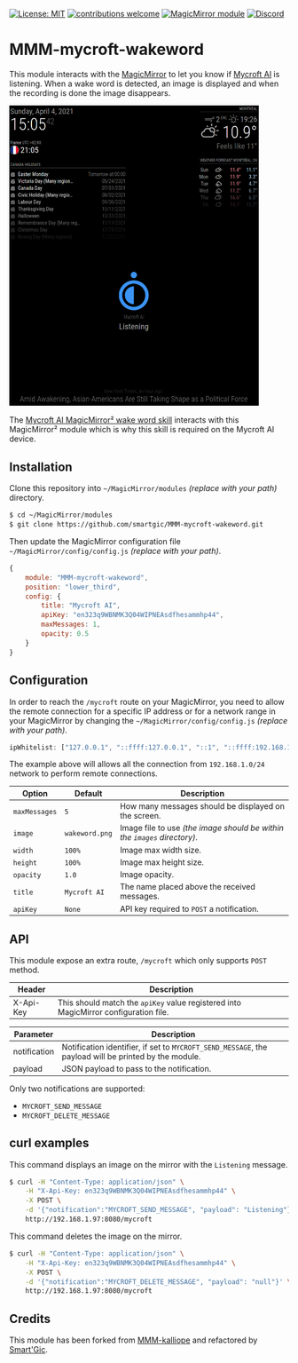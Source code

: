 
[![License: MIT](https://img.shields.io/badge/License-MIT-yellow.svg)](https://opensource.org/licenses/MIT) [![contributions welcome](https://img.shields.io/badge/contributions-welcome-pink.svg?style=flat)](https://github.com/smartgic/MMM-mycroft-wakeword/pulls) [![MagicMirror module](https://img.shields.io/badge/MagicMirror-module-blue)](https://magicmirror.builders/) [![Discord](https://img.shields.io/discord/809074036733902888)](https://discord.com/invite/sHM3Duz5d3) 

# MMM-mycroft-wakeword

This module interacts with the [MagicMirror](https://magicmirror.builders/) to let you know if [Mycroft AI](https://mycroft.ai/) is listening. When a wake word is detected, an image is displayed and when the recording is done the image disappears.

<img src='docs/screenshot.png' width='450'/>

The [Mycroft AI MagicMirror² wake word skill](https://github.com/smartgic/mycroft-magicmirror-wakeword-skill) interacts with this MagicMirror² module which is why this skill is required on the Mycroft AI device.

## Installation

Clone this repository into `~/MagicMirror/modules` *(replace with your path)* directory.

```bash
$ cd ~/MagicMirror/modules
$ git clone https://github.com/smartgic/MMM-mycroft-wakeword.git
```

Then update the MagicMirror configuration file `~/MagicMirror/config/config.js` *(replace with your path)*.

```js
{
    module: "MMM-mycroft-wakeword",
    position: "lower_third",
    config: {
        title: "Mycroft AI",
        apiKey: "en323q9WBNMK3Q04WIPNEAsdfhesammhp44",
        maxMessages: 1,
        opacity: 0.5
    }
}
```

## Configuration

In order to reach the `/mycroft` route on your MagicMirror, you need to allow the remote connection for a specific IP address or for a network range in your MagicMirror by changing the `~/MagicMirror/config/config.js` *(replace with your path)*.

```js
ipWhitelist: ["127.0.0.1", "::ffff:127.0.0.1", "::1", "::ffff:192.168.1.1/24"]
```

The example above will allows all the connection from `192.168.1.0/24` network to perform remote connections.


| Option       | Default        | Description                                                                       |
|--------------|----------------|-----------------------------------------------------------------------------------|
| `maxMessages`| `5`            | How many messages should be displayed on the screen.                              |
| `image`      | `wakeword.png` | Image file to use *(the image should be within the `images` directory)*.          |
| `width`      | `100%`         | Image max width size.                                                             |
| `height`     | `100%`         | Image max height size.                                                            |
| `opacity`    | `1.0`          | Image opacity.                                                                    |
| `title`      | `Mycroft AI`   | The name placed above the received messages.                                      |
| `apiKey`     | `None`         | API key required to `POST` a notification.                                        |

## API

This module expose an extra route, `/mycroft` which only supports `POST` method.

| Header    | Description                                                                          |
|-----------|--------------------------------------------------------------------------------------|
| X-Api-Key | This should match the `apiKey` value registered into MagicMirror configuration file. |

| Parameter    | Description                                                                                           |
|--------------|-------------------------------------------------------------------------------------------------------|
| notification | Notification identifier, if set to `MYCROFT_SEND_MESSAGE`, the payload will be printed by the module. |
| payload      | JSON payload to pass to the notification.                                                             |

Only two notifications are supported:
- `MYCROFT_SEND_MESSAGE`
- `MYCROFT_DELETE_MESSAGE`

## curl examples

This command displays an image on the mirror with the `Listening` message.

```bash
$ curl -H "Content-Type: application/json" \
    -H "X-Api-Key: en323q9WBNMK3Q04WIPNEAsdfhesammhp44" \
    -X POST \
    -d '{"notification":"MYCROFT_SEND_MESSAGE", "payload": "Listening"}' \
    http://192.168.1.97:8080/mycroft
```

This command deletes the image on the mirror.

```bash
$ curl -H "Content-Type: application/json" \
    -H "X-Api-Key: en323q9WBNMK3Q04WIPNEAsdfhesammhp44" \
    -X POST \
    -d '{"notification":"MYCROFT_DELETE_MESSAGE", "payload": "null"}' \
    http://192.168.1.97:8080/mycroft
```

## Credits

This module has been forked from [MMM-kalliope](https://github.com/kalliope-project/MMM-kalliope) and refactored by [Smart'Gic](https://smartgic.io).
